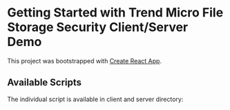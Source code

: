 # Getting Started with Trend Micro File Storage Security Client/Server Demo

This project was bootstrapped with [Create React App](https://github.com/facebook/create-react-app).

## Available Scripts

The individual script is available in client and server directory:

